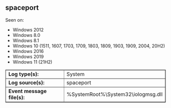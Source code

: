 ## spaceport

Seen on:
* Windows 2012
* Windows 8.0
* Windows 8.1
* Windows 10 (1511, 1607, 1703, 1709, 1803, 1809, 1903, 1909, 2004, 20H2)
* Windows 2016
* Windows 2019
* Windows 11 (21H2)

<table border="1" class="docutils">
  <tbody>
    <tr>
      <td><b>Log type(s):</b></td>
      <td>System</td>
    </tr>
    <tr>
      <td><b>Log source(s):</b></td>
      <td>spaceport</td>
    </tr>
    <tr>
      <td><b>Event message file(s):</b></td>
      <td>%SystemRoot%\System32\iologmsg.dll</td>
    </tr>
  </tbody>
</table>

&nbsp;

